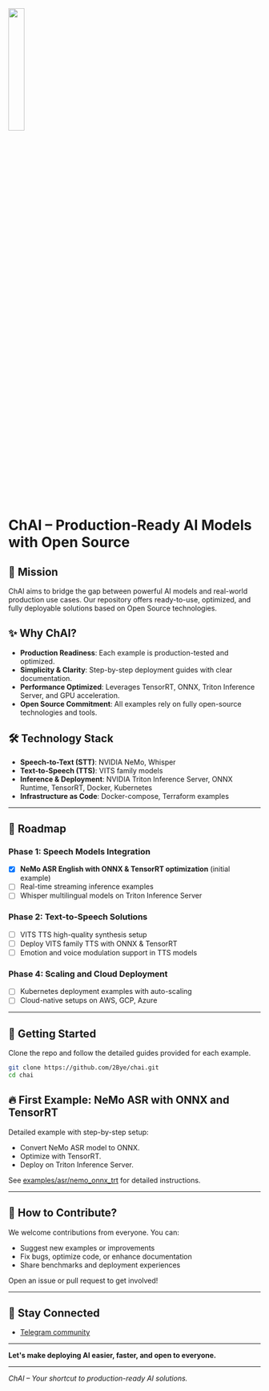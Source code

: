 <img src="https://github.com/user-attachments/assets/d65a6465-6615-465f-8c8e-4a5b64c53b6d" style="width:25%; height:auto;">

# ChAI – Production-Ready AI Models with Open Source

## 🚀 Mission
ChAI aims to bridge the gap between powerful AI models and real-world production use cases. Our repository offers ready-to-use, optimized, and fully deployable solutions based on Open Source technologies.

## ✨ Why ChAI?
- **Production Readiness**: Each example is production-tested and optimized.
- **Simplicity & Clarity**: Step-by-step deployment guides with clear documentation.
- **Performance Optimized**: Leverages TensorRT, ONNX, Triton Inference Server, and GPU acceleration.
- **Open Source Commitment**: All examples rely on fully open-source technologies and tools.

## 🛠 Technology Stack
- **Speech-to-Text (STT)**: NVIDIA NeMo, Whisper
- **Text-to-Speech (TTS)**: VITS family models
- **Inference & Deployment**: NVIDIA Triton Inference Server, ONNX Runtime, TensorRT, Docker, Kubernetes
- **Infrastructure as Code**: Docker-compose, Terraform examples

---

## 📌 Roadmap

### Phase 1: Speech Models Integration
- [x] **NeMo ASR English with ONNX & TensorRT optimization** (initial example)
- [ ] Real-time streaming inference examples
- [ ] Whisper multilingual models on Triton Inference Server

### Phase 2: Text-to-Speech Solutions
- [ ] VITS TTS high-quality synthesis setup
- [ ] Deploy VITS family TTS with ONNX & TensorRT
- [ ] Emotion and voice modulation support in TTS models

### Phase 4: Scaling and Cloud Deployment
- [ ] Kubernetes deployment examples with auto-scaling
- [ ] Cloud-native setups on AWS, GCP, Azure

---

## 🚩 Getting Started
Clone the repo and follow the detailed guides provided for each example.
```bash
git clone https://github.com/2Bye/chai.git
cd chai
```

## 🔥 First Example: NeMo ASR with ONNX and TensorRT
Detailed example with step-by-step setup:

- Convert NeMo ASR model to ONNX.
- Optimize with TensorRT.
- Deploy on Triton Inference Server.

See [examples/asr/nemo_onnx_trt](./examples/asr/nemo_onnx_trt) for detailed instructions.

---

## 🌟 How to Contribute?
We welcome contributions from everyone. You can:
- Suggest new examples or improvements
- Fix bugs, optimize code, or enhance documentation
- Share benchmarks and deployment experiences

Open an issue or pull request to get involved!

---

## 📢 Stay Connected
- [Telegram community](https://t.me/byebye)

---

**Let's make deploying AI easier, faster, and open to everyone.**

---

_ChAI – Your shortcut to production-ready AI solutions._
